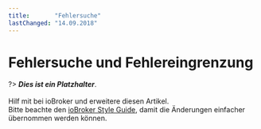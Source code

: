 ```yaml
---
title:       "Fehlersuche"
lastChanged: "14.09.2018"
---
```


# Fehlersuche und Fehlereingrenzung

?> ***Dies ist ein Platzhalter***.
   <br><br>
   Hilf mit bei ioBroker und erweitere diesen Artikel.  
   Bitte beachte den [ioBroker Style Guide](community/styleguidedoc), 
   damit die Änderungen einfacher übernommen werden können.
